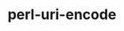 ---
title: "perl-uri-encode"
layout: cache
categories: [package, develop]
meta: {"compilers": ["gcc@11.1.0", "none"], "num_specs": 21, "num_specs_by_stack": {"e4s": 5, "gpu-tests": 7, "hep": 6, "ml-linux-x86_64-rocm": 5, "root": 21}, "oss": ["ubuntu20.04", "ubuntu22.04", "ubuntu24.04"], "platforms": ["linux"], "stacks": ["e4s", "gpu-tests", "hep", "ml-linux-x86_64-rocm", "root"], "targets": ["x86_64_v3"], "versions": ["1.1.1"]}
spec_details: [{"compiler": "gcc@11.1.0", "hash": "2bwl3wa6kuxdhytm6ffj7xakrqs2glc3", "os": "ubuntu20.04", "platform": "linux", "size": "-", "stacks": ["gpu-tests", "root"], "target": "x86_64_v3", "variants": ["build_system=perl"], "versions": ["1.1.1"]}, {"compiler": "gcc@11.1.0", "hash": "3i7ja2jd57sza2b4yernrt6gfe3is27a", "os": "ubuntu20.04", "platform": "linux", "size": "-", "stacks": ["gpu-tests", "root"], "target": "x86_64_v3", "variants": ["build_system=perl"], "versions": ["1.1.1"]}, {"compiler": "gcc@11.1.0", "hash": "4u7ryq6nvjzlblhdnmjqp732wmav55xu", "os": "ubuntu20.04", "platform": "linux", "size": "-", "stacks": ["gpu-tests", "root"], "target": "x86_64_v3", "variants": ["build_system=perl"], "versions": ["1.1.1"]}, {"compiler": "none", "hash": "5bqxtp6723k6elawhuf3wlky6lke2ovv", "os": "ubuntu22.04", "platform": "linux", "size": "-", "stacks": ["hep", "root"], "target": "x86_64_v3", "variants": ["build_system=perl"], "versions": ["1.1.1"]}, {"compiler": "none", "hash": "5iyzdpy46l77cjlklvjy5nnqyx6ywb2f", "os": "ubuntu22.04", "platform": "linux", "size": "-", "stacks": ["hep", "root"], "target": "x86_64_v3", "variants": ["build_system=perl"], "versions": ["1.1.1"]}, {"compiler": "none", "hash": "5zevtordhvpaomx2hzyzkcmeofqu2k73", "os": "ubuntu22.04", "platform": "linux", "size": "-", "stacks": ["e4s", "hep", "root"], "target": "x86_64_v3", "variants": ["build_system=perl"], "versions": ["1.1.1"]}, {"compiler": "none", "hash": "6o4xwnxij2kcw5gof2al5pkatl3dmwdv", "os": "ubuntu24.04", "platform": "linux", "size": "-", "stacks": ["ml-linux-x86_64-rocm", "root"], "target": "x86_64_v3", "variants": ["build_system=perl"], "versions": ["1.1.1"]}, {"compiler": "none", "hash": "7m25gssbnwzfagqnrxvwg3wfjtf5suyk", "os": "ubuntu22.04", "platform": "linux", "size": "-", "stacks": ["e4s", "root"], "target": "x86_64_v3", "variants": ["build_system=perl"], "versions": ["1.1.1"]}, {"compiler": "gcc@11.1.0", "hash": "ayjndwfle4zwgyf5ix6glv4qjiaeh4sw", "os": "ubuntu20.04", "platform": "linux", "size": "-", "stacks": ["gpu-tests", "root"], "target": "x86_64_v3", "variants": ["build_system=perl"], "versions": ["1.1.1"]}, {"compiler": "none", "hash": "fq3lxpkwvj77t6zelacwuh7ja47zf3bk", "os": "ubuntu22.04", "platform": "linux", "size": "-", "stacks": ["e4s", "root"], "target": "x86_64_v3", "variants": ["build_system=perl"], "versions": ["1.1.1"]}, {"compiler": "gcc@11.1.0", "hash": "iwawz6voytcshvvaemjaadfplfywj2ns", "os": "ubuntu20.04", "platform": "linux", "size": "-", "stacks": ["gpu-tests", "root"], "target": "x86_64_v3", "variants": ["build_system=perl"], "versions": ["1.1.1"]}, {"compiler": "gcc@11.1.0", "hash": "izddihijautva4qstfd4kns76wwxbiwf", "os": "ubuntu20.04", "platform": "linux", "size": "-", "stacks": ["gpu-tests", "root"], "target": "x86_64_v3", "variants": ["build_system=perl"], "versions": ["1.1.1"]}, {"compiler": "none", "hash": "jcswnxhmhjiymsimudzsv46qj456pzl3", "os": "ubuntu24.04", "platform": "linux", "size": "-", "stacks": ["ml-linux-x86_64-rocm", "root"], "target": "x86_64_v3", "variants": ["build_system=perl"], "versions": ["1.1.1"]}, {"compiler": "none", "hash": "joxtg3lqm4s5vmmw453ptgpgxrphvzjz", "os": "ubuntu24.04", "platform": "linux", "size": "-", "stacks": ["ml-linux-x86_64-rocm", "root"], "target": "x86_64_v3", "variants": ["build_system=perl"], "versions": ["1.1.1"]}, {"compiler": "none", "hash": "kofpq7czf5djgeljzochasnv2qakyj6m", "os": "ubuntu24.04", "platform": "linux", "size": "-", "stacks": ["ml-linux-x86_64-rocm", "root"], "target": "x86_64_v3", "variants": ["build_system=perl"], "versions": ["1.1.1"]}, {"compiler": "none", "hash": "lbo725dsmldvdmh37dcuxfvu7xgnnjnk", "os": "ubuntu22.04", "platform": "linux", "size": "-", "stacks": ["hep", "root"], "target": "x86_64_v3", "variants": ["build_system=perl"], "versions": ["1.1.1"]}, {"compiler": "gcc@11.1.0", "hash": "ooj2mpb6tptc7fs2ff4a3iqk2k6n33bu", "os": "ubuntu20.04", "platform": "linux", "size": "-", "stacks": ["gpu-tests", "root"], "target": "x86_64_v3", "variants": ["build_system=perl"], "versions": ["1.1.1"]}, {"compiler": "none", "hash": "pzebklmmg7nmomfqmrtzt54ijm4q3adn", "os": "ubuntu24.04", "platform": "linux", "size": "-", "stacks": ["ml-linux-x86_64-rocm", "root"], "target": "x86_64_v3", "variants": ["build_system=perl"], "versions": ["1.1.1"]}, {"compiler": "none", "hash": "sr3vyzhlm3kygoxx5ny6lpyj4tkpuchb", "os": "ubuntu22.04", "platform": "linux", "size": "-", "stacks": ["e4s", "root"], "target": "x86_64_v3", "variants": ["build_system=perl"], "versions": ["1.1.1"]}, {"compiler": "none", "hash": "woeiqq47ytimfiee7dh7cpvv7bqzlzkk", "os": "ubuntu22.04", "platform": "linux", "size": "-", "stacks": ["e4s", "hep", "root"], "target": "x86_64_v3", "variants": ["build_system=perl"], "versions": ["1.1.1"]}, {"compiler": "none", "hash": "znzs5p2t4vjapimn3qrx4tu2z4k33i5w", "os": "ubuntu22.04", "platform": "linux", "size": "-", "stacks": ["hep", "root"], "target": "x86_64_v3", "variants": ["build_system=perl"], "versions": ["1.1.1"]}]
---